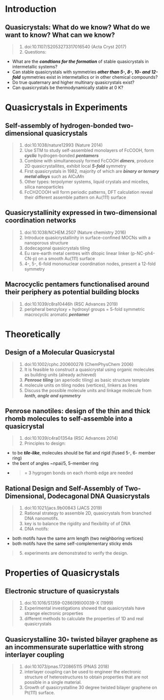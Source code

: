 # Introduction

## Quasicrystals: What do we know? What do we want to know? What can we know?
> 1. doi:10.1107/S2053273317016540 (Acta Cryst 2017)
> 2. Questions: 
* What are the ***condtions for the formation*** of stable quasicrystals in intermetallic systems?
* Can stable quasicrystals with symmetries ***other than 5-, 8-, 10- and 12-fold*** symmetries exist in intermetallics or in other chemical compounds?
* Do true quaternary and higher multinary quasicrystals exist?
* Can quasicrystals be thermodynamically stable at 0 K?

# Quasicrystals in Experiments

## Self-assembly of hydrogen-bonded two-dimensional quasicrystals
> 1. doi:10.1038/nature12993 (Nature 2014)
> 2. Use STM to study self-assembled monolayers of FcCOOH, form ***cyclic*** hydrogen-bonded ***pentamers***
> 3. Combine with simultaneously formed FcCOOH ***dimers***, produce 2D quasicrystallites, exhibit local ***5-fold*** symmetry
> 4. First quasicrystals in 1982, majority of which are ***binary or ternary metal alloys*** such as AlCuMn
> 5. Other types: terpolymer systems, liquid crystals and micelles, silica nanoparticles
> 6. FcCH2COOH will form periodic patterns, DFT calculation reveal their different assemble pattern on Au(111) surface

## Quasicrystallinity expressed in two-dimensional coordination networks
> 1. doi:10.1038/NCHEM.2507 (Nature chemistry 2016)
> 2. Introduce quasicrystallinity in surface-confined MOCNs with a nanoporous structure
> 3. dodecagonal quasicrystals tiling
> 4. Eu rare-earth metal centres with ditopic linear linker (p-NC-ph4-CN-p) on a smooth Au(111) surface
> 5. 4-, 5-, 6-fold mononuclear coordination nodes, present a 12-fold symmetry

## Macrocyclic pentamers functionalised around their periphery as potential building blocks
> 1. doi:10.1039/c8ra10446h (RSC Advances 2019)
> 2. peripheral benzyloxy + hydroxyl groups = 5-fold symmetric macrocyclic aromatic ***pentamer***


# Theoretically

## Design of a Molecular Quasicrystal
> 1. doi:10.1002/cphc.200600278 (ChemPhysChem 2006)
> 2. It is feasible to construct a quasicrystal using organic molecules as building units (already achieved)
> 3. ***Penrose tiling*** (an aperiodic tiling) as basic structure template
> 4. molecule units on tiling nodes (vertices), linkers as lines
> 5. Discuss the possible molecule units and linkage molecule from ***lenth, angle and symmetry***

## Penrose nanotiles: design of the thin and thick rhomb molecules to self-assemble into a quasicrystal
> 1. doi:10.1039/c4ra01354a (RSC Advances 2014)
> 2. Principles to design:
* to be ***tile-like***, molecules should be flat and rigid (fused 5-, 6- member ring)
* the bent of angles ~npai/5, 5-member ring
* >= 3 hygrogen bonds on each rhomb edge are needed

## Rational Design and Self-Assembly of Two-Dimensional, Dodecagonal DNA Quasicrystals
> 1. doi:10.1021/jacs.9b00843 (JACS 2019)
> 2. Rational strategy to assemble 2D, quasicrystals from branched DNA nanomotifs.
> 3. key is to balance the rigidity and flexibility of of DNA
> 4. DNA motifs: 
* both motifs have the same arm length (two neighboring vertices)
* both motifs have the same self-complementary sticky ends
> 5. experiments are demonstrated to verify the design.

# Properties of Quasicrystals

## Electronic structure of quasicrystals
> 1. doi:10.1016/S1359-0286(99)00039-X (1999)
> 2. Experimental investigations showed that quasicrystals have strange electronic properties
> 3. different methods to calculate the properties of 1D and real quasicrystals

## Quasicrystalline 30◦ twisted bilayer graphene as an incommensurate superlattice with strong interlayer coupling
> 1. doi:10.1073/pnas.1720865115 (PNAS 2018)
> 2. interlayer coupling can be used to engineer the electronic structure of heterostructures to obtain properties that are not possible in a single material.
> 3. Growth of quasicrystalline 30 degree twisted bilayer graphene on Pt(111) surface.






